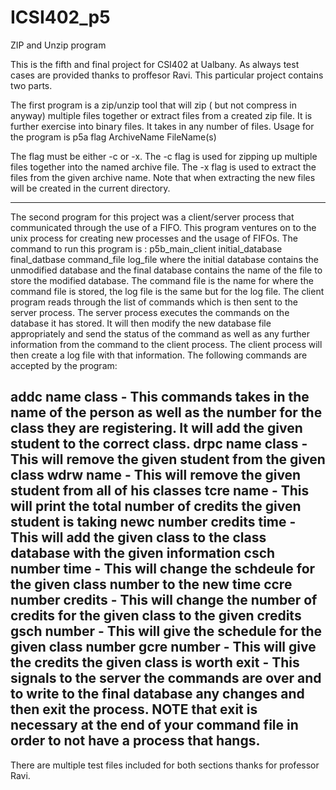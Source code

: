 # ICSI402_p5
ZIP and Unzip program

This is the fifth and final project for CSI402 at Ualbany. As always test cases are provided thanks to proffesor Ravi. This particular project contains two parts. 

The first program is a zip/unzip tool that will zip ( but not compress in anyway) multiple files together or extract files from a created zip file. It is further exercise into binary files. It takes in any number of files. Usage for the program is
p5a flag ArchiveName FileName(s)

The flag must be either -c or -x. The -c flag is used for zipping up multiple files together into the named archive file. The -x flag is used to extract the files from the given archive name. Note that when extracting the new files will be created in the current directory. 


--------------------------------

The second program for this project was a client/server process that communicated through the use of a FIFO. This program ventures on to the unix process for creating new processes and the usage of FIFOs. The command to run this program is :
p5b_main_client initial_database final_datbase command_file log_file
 where the initial database contains the unmodified database and the final database contains the name of the file to store the modified database. The command file is the name for where the command file is stored, the log file is the same but for the log file. 
 The client program reads through the list of commands which is then sent to the server process. The server process executes the commands on the database it has stored. It will then modify the new database file appropriately and send the status of the command as well as any further information from the command to the client process. The client process will then create a log file with that information. The following commands are accepted by the program:

addc name class - This commands takes in the name of the person as well as the number for the class they are registering. It will add the given student to the correct class.
drpc name class - This will remove the given student from the given class
wdrw name - This will remove the given student from all of his classes
tcre name - This will print the total number of credits the given student is taking
newc number credits time - This will add the given class to the class database with the given information
csch number time - This will change the schdeule for the given class number to the new time
ccre number credits - This will change the number of credits for the given class to the given credits
gsch number - This will give the schedule for the given class number
gcre number - This will give the credits the given class is worth
exit - This signals to the server the commands are over and to write to the final database any changes and then exit the process. NOTE that exit is necessary at the end of your command file in order to not have a process that hangs. 
----------------------------------------

There are multiple test files included for both sections thanks for professor Ravi.
